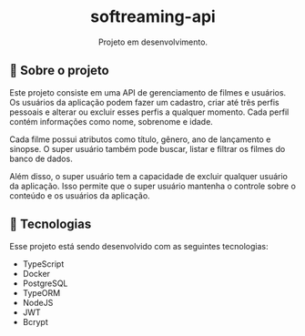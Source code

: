 <h1 align="center"> softreaming-api </h1>

<p align="center">
Projeto em desenvolvimento. 
</p>

## 📑 Sobre o projeto

Este projeto consiste em uma API de gerenciamento de filmes e usuários. Os usuários da aplicação podem fazer um cadastro, criar até três perfis pessoais e alterar ou excluir esses perfis a qualquer momento. Cada perfil contém informações como nome, sobrenome e idade.

Cada filme possui atributos como título, gênero, ano de lançamento e sinopse. O super usuário também pode buscar, listar e filtrar os filmes do banco de dados.

Além disso, o super usuário tem a capacidade de excluir qualquer usuário da aplicação. Isso permite que o super usuário mantenha o controle sobre o conteúdo e os usuários da aplicação.

## 🚀 Tecnologias

Esse projeto está sendo desenvolvido com as seguintes tecnologias:

- TypeScript
- Docker
- PostgreSQL
- TypeORM
- NodeJS
- JWT
- Bcrypt
